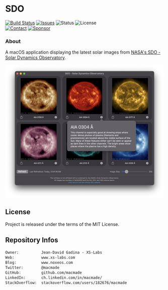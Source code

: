 SDO
===

[![Build Status](https://img.shields.io/github/actions/workflow/status/macmade/SDO/ci-mac.yaml?label=macOS&logo=apple)](https://github.com/macmade/SDO/actions/workflows/ci-mac.yaml)
[![Issues](http://img.shields.io/github/issues/macmade/SDO.svg?logo=github)](https://github.com/macmade/SDO/issues)
![Status](https://img.shields.io/badge/status-active-brightgreen.svg?logo=git)
![License](https://img.shields.io/badge/license-mit-brightgreen.svg?logo=open-source-initiative)  
[![Contact](https://img.shields.io/badge/follow-@macmade-blue.svg?logo=twitter&style=social)](https://twitter.com/macmade)
[![Sponsor](https://img.shields.io/badge/sponsor-macmade-pink.svg?logo=github-sponsors&style=social)](https://github.com/sponsors/macmade)

### About

A macOS application displaying the latest solar images from [NASA's SDO - Solar Dynamics Observatory](https://sdo.gsfc.nasa.gov).

![Screenshot](Assets/Screenshot.png "Screenshot")

License
-------

Project is released under the terms of the MIT License.

Repository Infos
----------------

    Owner:          Jean-David Gadina - XS-Labs
    Web:            www.xs-labs.com
    Blog:           www.noxeos.com
    Twitter:        @macmade
    GitHub:         github.com/macmade
    LinkedIn:       ch.linkedin.com/in/macmade/
    StackOverflow:  stackoverflow.com/users/182676/macmade
